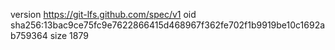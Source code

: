 version https://git-lfs.github.com/spec/v1
oid sha256:13bac9ce75fc9e7622866415d468967f362fe702f1b9919be10c1692ab759364
size 1879
